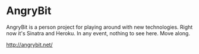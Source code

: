 AngryBit
========

AngryBit is a person project for playing around with new technologies.  Right
now it's Sinatra and Heroku.  In any event, nothing to see here.  Move along.

<http://angrybit.net/>

